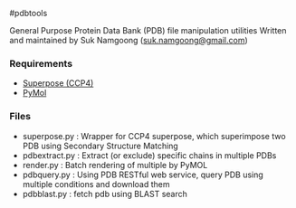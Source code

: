 #pdbtools

General Purpose Protein Data Bank (PDB) file manipulation utilities
Written and maintained by Suk Namgoong (suk.namgoong@gmail.com)

### Requirements

* [Superpose (CCP4)](http://www.ccp4.ac.uk/)
* [PyMol](http://www.pymol.org/)

### Files

* superpose.py : Wrapper for CCP4 superpose, which superimpose two PDB using Secondary Structure Matching
* pdbextract.py : Extract (or exclude) specific chains in multiple PDBs
* render.py : Batch rendering of multiple by PyMOL
* pdbquery.py : Using PDB RESTful web service, query PDB using multiple conditions and download them
* pdbblast.py : fetch pdb using BLAST search

